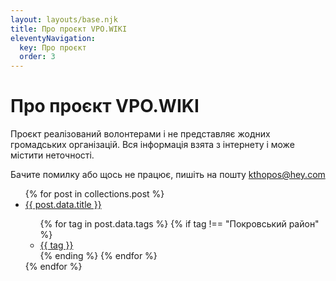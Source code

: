 ```yaml
---
layout: layouts/base.njk
title: Про проєкт VPO.WIKI
eleventyNavigation:
  key: Про проєкт
  order: 3
---
```

# Про проєкт VPO.WIKI

Проєкт реалізований волонтерами і не представляє жодних громадських організацій. Вся інформація взята з інтернету і може містити неточності. 


Бачите помилку або щось не працює, пишіть на пошту kthopos@hey.com

<ul>
{% for post in collections.post %}
  <li><a href="{{ post.url }}">{{ post.data.title }}</a></li>
  <ul>
    {% for tag in post.data.tags %}
        {% if tag !== "Покровський район" %}
          <li><a href="/tags/{{ tag }}"> {{ tag }} </a></li>
        {% ending %}
    {% endfor %}
  </ul>
{% endfor %}
</ul>